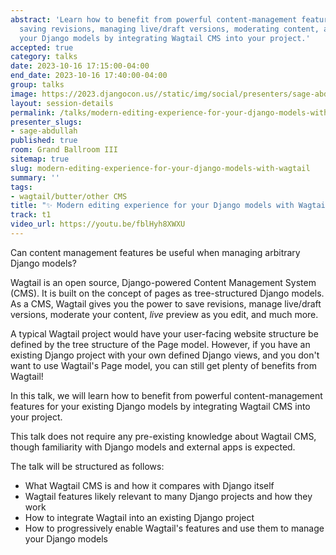 ```yaml
---
abstract: 'Learn how to benefit from powerful content-management features (such as:
  saving revisions, managing live/draft versions, moderating content, and more) for
  your Django models by integrating Wagtail CMS into your project.'
accepted: true
category: talks
date: 2023-10-16 17:15:00-04:00
end_date: 2023-10-16 17:40:00-04:00
group: talks
image: https://2023.djangocon.us//static/img/social/presenters/sage-abdullah.png
layout: session-details
permalink: /talks/modern-editing-experience-for-your-django-models-with-wagtail/
presenter_slugs:
- sage-abdullah
published: true
room: Grand Ballroom III
sitemap: true
slug: modern-editing-experience-for-your-django-models-with-wagtail
summary: ''
tags:
- wagtail/butter/other CMS
title: "✨ Modern editing experience for your Django models with Wagtail \U0001F426"
track: t1
video_url: https://youtu.be/fblHyh8XWXU
---
```


Can content management features be useful when managing arbitrary Django models?

Wagtail is an open source, Django-powered Content Management System (CMS). It is built on the concept of pages as tree-structured Django models. As a CMS, Wagtail gives you the power to save revisions, manage live/draft versions, moderate your content, _live_ preview as you edit, and much more.

A typical Wagtail project would have your user-facing website structure be defined by the tree structure of the Page model. However, if you have an existing Django project with your own defined Django views, and you don't want to use Wagtail's Page model, you can still get plenty of benefits from Wagtail!

In this talk, we will learn how to benefit from powerful content-management features for your existing Django models by integrating Wagtail CMS into your project.

This talk does not require any pre-existing knowledge about Wagtail CMS, though familiarity with Django models and external apps is expected.

The talk will be structured as follows:
- What Wagtail CMS is and how it compares with Django itself
- Wagtail features likely relevant to many Django projects and how they work
- How to integrate Wagtail into an existing Django project
- How to progressively enable Wagtail's features and use them to manage your Django models

